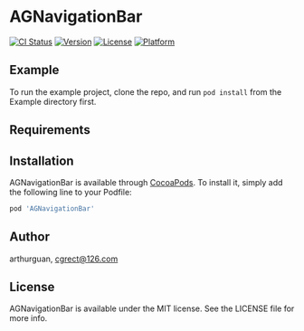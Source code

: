 # AGNavigationBar

[![CI Status](https://img.shields.io/travis/arthurguan/AGNavigationBar.svg?style=flat)](https://travis-ci.org/arthurguan/AGNavigationBar)
[![Version](https://img.shields.io/cocoapods/v/AGNavigationBar.svg?style=flat)](https://cocoapods.org/pods/AGNavigationBar)
[![License](https://img.shields.io/cocoapods/l/AGNavigationBar.svg?style=flat)](https://cocoapods.org/pods/AGNavigationBar)
[![Platform](https://img.shields.io/cocoapods/p/AGNavigationBar.svg?style=flat)](https://cocoapods.org/pods/AGNavigationBar)

## Example

To run the example project, clone the repo, and run `pod install` from the Example directory first.

## Requirements

## Installation

AGNavigationBar is available through [CocoaPods](https://cocoapods.org). To install
it, simply add the following line to your Podfile:

```ruby
pod 'AGNavigationBar'
```

## Author

arthurguan, cgrect@126.com

## License

AGNavigationBar is available under the MIT license. See the LICENSE file for more info.
